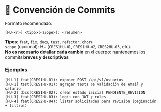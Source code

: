 # 🧾 Convención de Commits

Formato recomendado:
```
[HU-<n>] <tipo>(<scope>): <resumen>
```
**Tipos**: `feat`, `fix`, `docs`, `test`, `refactor`, `chore`  
`scope` (opcional): HU (`CRES1HU-01`, `CRES1HU-02`, `CRES2HU-03`, etc).  
**No es necesario detallar cada cambio** en el cuerpo: mantenemos los commits **breves y descriptivos**.

### Ejemplos
```
[HU-1] feat(CRES1HU-01): exponer POST /api/v1/usuarios
[HU-1] test(CRES1HU-01): agregar tests de validación de email y salario
[HU-2] docs(CRES1HU-02): crear estado inicial PENDIENTE_REVISION
[HU-3] feat(CRES2HU-03): login con JWT y roles
[HU-4] feat(CRES2HU-04): listar solicitudes para revisión (paginación + filtros)
```
